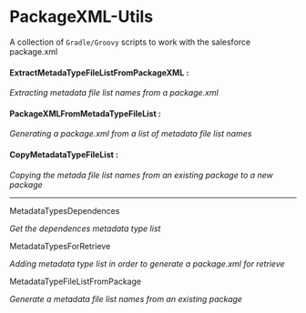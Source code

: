 # PackageXML-Utils

A collection of ``Gradle/Groovy`` scripts to work with the salesforce package.xml



#### ExtractMetadaTypeFileListFromPackageXML : 

*Extracting metadata file list names from a package.xml*

#### PackageXMLFromMetadaTypeFileList : 

*Generating a package.xml from a list of metadata file list names*


#### CopyMetadataTypeFileList : 

*Copying the metada file list names from an existing package to a new package*

---------------


MetadataTypesDependences

*Get the dependences metadata type list*

MetadataTypesForRetrieve

*Adding metadata type list in order to generate a package.xml for retrieve*

MetadataTypeFileListFromPackage 

*Generate a metadata file list names from an existing package*




